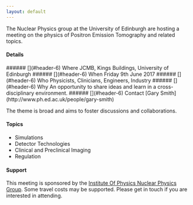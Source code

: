 ```yaml
---
layout: default
---
```


The Nuclear Physics group at the University of Edinburgh are hosting a meeting on the physics of Positron Emission Tomography and related topics.

#### [](#header-4) Details

<p>
###### [](#header-6) Where
JCMB, Kings Buildings, University of Edinburgh
###### [](#header-6) When
Friday 9th June 2017
###### [](#header-6) Who
Physicists, Clinicians, Engineers, Industry
###### [](#header-6) Why
An opportunity to share ideas and learn in a cross-disciplinary environment.
###### [](#header-6) Contact
[Gary Smith](http://www.ph.ed.ac.uk/people/gary-smith)

The theme is broad and aims to foster discussions and collaborations.
</p>

#### [](#header-4) Topics 

*   Simulations
*   Detector Technologies
*   Clinical and Preclinical Imaging
*   Regulation

#### [](#header-4) Support

This meeting is sponsored by the [Institute Of Physics Nuclear Physics Group](http://www.iop.org/activity/groups/subject/np/). Some travel costs may be supported.  Please get in touch if you are interested in attending. 
